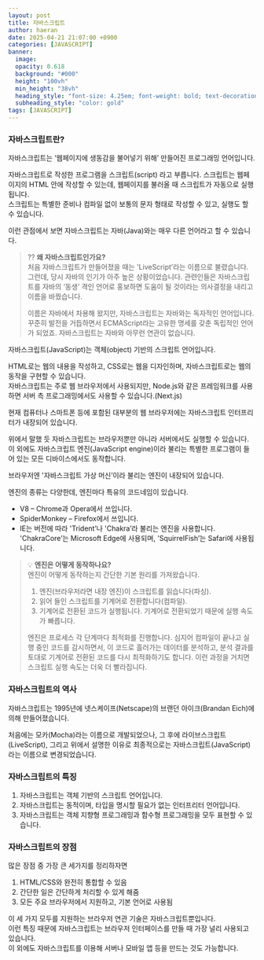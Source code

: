 ```yaml
---
layout: post
title: 자바스크립트
author: haeran
date: 2025-04-21 21:07:00 +0900 
categories: [JAVASCRIPT]
banner:
  image:
  opacity: 0.618
  background: "#000"
  height: "100vh"
  min_height: "38vh"
  heading_style: "font-size: 4.25em; font-weight: bold; text-decoration: underline"
  subheading_style: "color: gold"
tags: [JAVASCRIPT]
---
```


### 자바스크립트란?

자바스크립트는 ‘웹페이지에 생동감을 불어넣기 위해’ 만들어진 프로그래밍 언어입니다.

자바스크립트로 작성한 프로그램을 스크립트(script) 라고 부릅니다. 스크립트는 웹페이지의 HTML 안에 작성할 수 있는데, 웹페이지를 불러올 때 스크립트가 자동으로 실행됩니다.  
스크립트는 특별한 준비나 컴파일 없이 보통의 문자 형태로 작성할 수 있고, 실행도 할 수 있습니다.

이런 관점에서 보면 자바스크립트는 자바(Java)와는 매우 다른 언어라고 할 수 있습니다.

> ⁇ **왜 자바스크립트인가요?**  
> 처음 자바스크립트가 만들어졌을 때는 'LiveScript’라는 이름으로 불렸습니다. 그런데, 당시 자바의 인기가 아주 높은 상황이었습니다. 관련인들은 자바스크립트를 자바의 ‘동생’ 격인 언어로 홍보하면 도움이 될 것이라는 의사결정을 내리고 이름을 바꿨습니다.
>
>이름은 자바에서 차용해 왔지만, 자바스크립트는 자바와는 독자적인 언어입니다. 꾸준히 발전을 거듭하면서 ECMAScript라는 고유한 명세를 갖춘 독립적인 언어가 되었죠. 자바스크립트는 자바와 아무런 연관이 없습니다.

자바스크립트(JavaScript)는 객체(object) 기반의 스크립트 언어입니다.

HTML로는 웹의 내용을 작성하고, CSS로는 웹을 디자인하며, 자바스크립트로는 웹의 동작을 구현할 수 있습니다.  
자바스크립트는 주로 웹 브라우저에서 사용되지만, Node.js와 같은 프레임워크를 사용하면 서버 측 프로그래밍에서도 사용할 수 있습니다.(Next.js)

현재 컴퓨터나 스마트폰 등에 포함된 대부분의 웹 브라우저에는 자바스크립트 인터프리터가 내장되어 있습니다.

위에서 말했 듯 자바스크립트는 브라우저뿐만 아니라 서버에서도 실행할 수 있습니다. 이 외에도 자바스크립트 엔진(JavaScript engine)이라 불리는 특별한 프로그램이 들어 있는 모든 디바이스에서도 동작합니다.

브라우저엔 '자바스크립트 가상 머신’이라 불리는 엔진이 내장되어 있습니다.

엔진의 종류는 다양한데, 엔진마다 특유의 코드네임이 있습니다.

- V8 – Chrome과 Opera에서 쓰입니다.
- SpiderMonkey – Firefox에서 쓰입니다.
- IE는 버전에 따라 'Trident’나 'Chakra’라 불리는 엔진을 사용합니다. 'ChakraCore’는 Microsoft Edge에 사용되며, 'SquirrelFish’는 Safari에 사용됩니다.

> 💡 **엔진은 어떻게 동작하나요?**  
> 엔진이 어떻게 동작하는지 간단한 기본 원리를 가져왔습니다.
>
> 1. 엔진(브라우저라면 내장 엔진)이 스크립트를 읽습니다(파싱).
> 2. 읽어 들인 스크립트를 기계어로 전환합니다(컴파일).
> 3. 기계어로 전환된 코드가 실행됩니다. 기계어로 전환되었기 때문에 실행 속도가 빠릅니다.
>
> 엔진은 프로세스 각 단계마다 최적화를 진행합니다. 심지어 컴파일이 끝나고 실행 중인 코드를 감시하면서, 이 코드로 흘러가는 데이터를 분석하고, 분석 결과를 토대로 기계어로 전환된 코드를 다시 최적화하기도 합니다. 이런 과정을 거치면 스크립트 실행 속도는 더욱 더 빨라집니다.

### 자바스크립트의 역사

자바스크립트는 1995년에 넷스케이프(Netscape)의 브랜던 아이크(Brandan Eich)에 의해 만들어졌습니다.

처음에는 모카(Mocha)라는 이름으로 개발되었으나, 그 후에 라이브스크립트(LiveScript), 그리고 위에서 설명한 이유로 최종적으로는 자바스크립트(JavaScript)라는 이름으로 변경되었습니다.

### 자바스크립트의 특징

1. 자바스크립트는 객체 기반의 스크립트 언어입니다.
2. 자바스크립트는 동적이며, 타입을 명시할 필요가 없는 인터프리터 언어입니다.
3. 자바스크립트는 객체 지향형 프로그래밍과 함수형 프로그래밍을 모두 표현할 수 있습니다.

### 자바스크립트의 장점

많은 장점 중 가장 큰 세가지를 정리하자면

1. HTML/CSS와 완전히 통합할 수 있음
2. 간단한 일은 간단하게 처리할 수 있게 해줌
3. 모든 주요 브라우저에서 지원하고, 기본 언어로 사용됨

이 세 가지 모두를 지원하는 브라우저 연관 기술은 자바스크립트뿐입니다.  
이런 특징 때문에 자바스크립트는 브라우저 인터페이스를 만들 때 가장 널리 사용되고 있습니다.  
이 외에도 자바스크립트를 이용해 서버나 모바일 앱 등을 만드는 것도 가능합니다.
